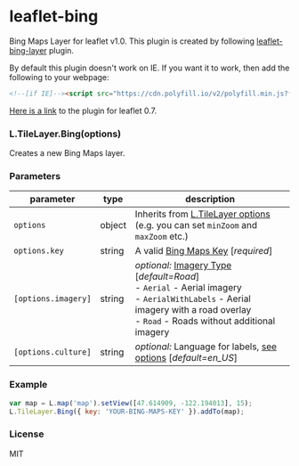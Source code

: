 # leaflet-bing
Bing Maps Layer for leaflet v1.0. This plugin is created by following [leaflet-bing-layer](https://github.com/gmaclennan/leaflet-bing-layer) plugin.

By default this plugin doesn't work on IE. If you want it to work, then add the following to your webpage:
```html
<!--[if IE]--><script src="https://cdn.polyfill.io/v2/polyfill.min.js?features=Promise"></script><!--[endif]-->
```

[Here is a link](https://github.com/mertemin/leaflet-bing-0.7) to the plugin for leaflet 0.7.

### L.TileLayer.Bing(options)
Creates a new Bing Maps layer.

### Parameters

| parameter                     | type           | description                                                                                           |
| ----------------------------- | -------------- | ----------------------------------------------------------------------------------------------------- |
| `options`                     | object | Inherits from [L.TileLayer options](http://mourner.github.io/Leaflet/reference.html#tilelayer-options) (e.g. you can set `minZoom` and `maxZoom` etc.) |
| `options.key`         | string         | A valid [Bing Maps Key](https://msdn.microsoft.com/en-us/library/ff428642.aspx) [_required_]                                                                   |
| `[options.imagery]` | string         | _optional:_ [Imagery Type](https://msdn.microsoft.com/en-us/library/ff701716.aspx) [_default=Road_] <br>- `Aerial` - Aerial imagery<br>- `AerialWithLabels` - Aerial imagery with a road overlay<br>- `Road` - Roads without additional imagery<br>      |
| `[options.culture]`   | string         | _optional:_ Language for labels, [see options](https://msdn.microsoft.com/en-us/library/hh441729.aspx) [_default=en_US_]           |


### Example

```js
var map = L.map('map').setView([47.614909, -122.194013], 15);
L.TileLayer.Bing({ key: 'YOUR-BING-MAPS-KEY' }).addTo(map);
```

### License

MIT
